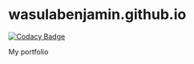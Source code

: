 # wasulabenjamin.github.io

[![Codacy Badge](https://api.codacy.com/project/badge/Grade/2284be5d7daf4a0fb462c831ed9aced5)](https://app.codacy.com/app/wasulabenjamin/wasulabenjamin.github.io?utm_source=github.com&utm_medium=referral&utm_content=wasulabenjamin/wasulabenjamin.github.io&utm_campaign=Badge_Grade_Dashboard)

My portfolio

